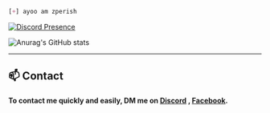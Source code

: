 ```css
[+] ayoo am zperish
```

[![Discord Presence](https://lanyard.cnrad.dev/api/643446724983259146)](https://discord.com/users/:id) 

![Anurag's GitHub stats](https://github-readme-stats.vercel.app/api?username=zPerish&hide=contribs,prs&theme=dracula)

---

## :mailbox: Contact
#### To contact me quickly and easily, DM me on [Discord](https://discord.com/users/643446724983259146) , [Facebook](https://www.facebook.com/pakaasitt).
